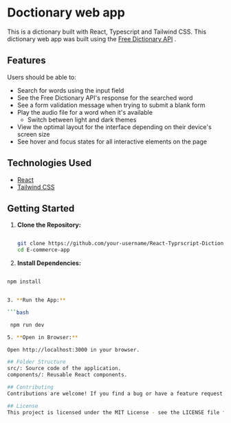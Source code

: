 # Doctionary web app

This is a dictionary built with React, Typescript and Tailwind CSS. This dictionary web app was built using the  [Free Dictionary API](https://dictionaryapi.dev/) .

## Features
Users should be able to:

- Search for words using the input field
- See the Free Dictionary API's response for the searched word
- See a form validation message when trying to submit a blank form
- Play the audio file for a word when it's available
  - Switch between light and dark themes
- View the optimal layout for the interface depending on their device's screen size
- See hover and focus states for all interactive elements on the page

## Technologies Used

- [React](https://reactjs.org/)
- [Tailwind CSS](https://tailwindcss.com/)



## Getting Started

1. **Clone the Repository:**
   ```bash

   git clone https://github.com/your-username/React-Typrscript-Dictionary.git
   cd E-commerce-app

2. **Install Dependencies:**

  ```bash

  npm install 


3. **Run the App:**

  ```bash

   npm run dev

5. **Open in Browser:**

Open http://localhost:3000 in your browser.

## Folder Structure
src/: Source code of the application.
components/: Reusable React components.

## Contributing
Contributions are welcome! If you find a bug or have a feature request, please open an issue. If you want to contribute, please fork the repository and create a pull request.

## License
This project is licensed under the MIT License - see the LICENSE file for details.








